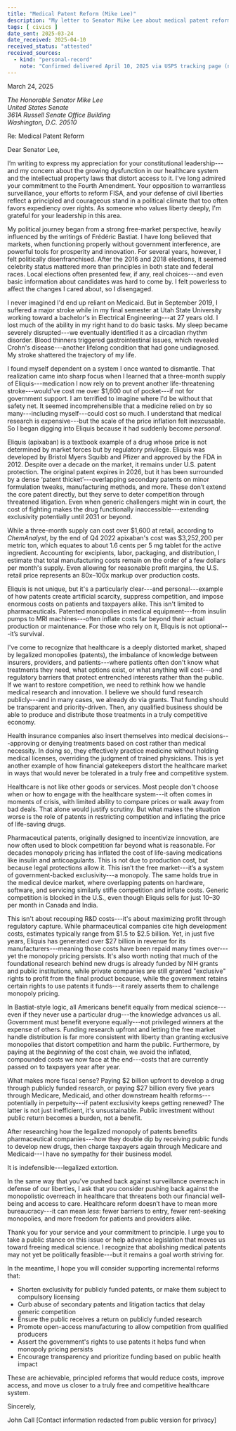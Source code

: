 ```yaml
---
title: "Medical Patent Reform (Mike Lee)"
description: "My letter to Senator Mike Lee about medical patent reform, written after a stroke forced me to confront how pharmaceutical monopolies inflate the cost of life-saving drugs like Eliquis."
tags: [ civics ]
date_sent: 2025-03-24
date_received: 2025-04-10
received_status: "attested"
received_sources:
  - kind: "personal-record"
    note: "Confirmed delivered April 10, 2025 via USPS tracking page (no copy preserved)."
---
```

March 24, 2025

<p><address>
The Honorable Senator Mike Lee<br/>
United States Senate<br/>
361A Russell Senate Office Building<br/>
Washington, D.C. 20510
</address><p>

Re: Medical Patent Reform

Dear Senator Lee,

I’m writing to express my appreciation for your constitutional leadership---and my concern about the growing dysfunction in our healthcare system and the intellectual property laws that distort access to it. I've long admired your commitment to the Fourth Amendment. Your opposition to warrantless surveillance, your efforts to reform FISA, and your defense of civil liberties reflect a principled and courageous stand in a political climate that too often favors expediency over rights. As someone who values liberty deeply, I'm grateful for your leadership in this area.

My political journey began from a strong free-market perspective, heavily influenced by the writings of Frédéric Bastiat. I have long believed that markets, when functioning properly without government interference, are powerful tools for prosperity and innovation. For several years, however, I felt politically disenfranchised. After the 2016 and 2018 elections, it seemed celebrity status mattered more than principles in both state and federal races. Local elections often presented few, if any, real choices---and even basic information about candidates was hard to come by. I felt powerless to affect the changes I cared about, so I disengaged.

I never imagined I'd end up reliant on Medicaid. But in September 2019, I suffered a major stroke while in my final semester at Utah State University working toward a bachelor's in Electrical Engineering---at 27 years old. I lost much of the ability in my right hand to do basic tasks. My sleep became severely disrupted---we eventually identified it as a circadian rhythm disorder. Blood thinners triggered gastrointestinal issues, which revealed Crohn's disease---another lifelong condition that had gone undiagnosed. My stroke shattered the trajectory of my life.

I found myself dependent on a system I once wanted to dismantle. That realization came into sharp focus when I learned that a three-month supply of Eliquis---medication I now rely on to prevent another life-threatening stroke---would've cost me over $1,600 out of pocket---if not for government support. I am terrified to imagine where I'd be without that safety net. It seemed incomprehensible that a medicine relied on by so many---including myself---could cost so much. I understand that medical research is expensive---but the scale of the price inflation felt inexcusable. So I began digging into Eliquis because it had suddenly become *personal*.

Eliquis (apixaban) is a textbook example of a drug whose price is not determined by market forces but by regulatory privilege. Eliquis was developed by Bristol Myers Squibb and Pfizer and approved by the FDA in 2012. Despite over a decade on the market, it remains under U.S. patent protection. The original patent expires in 2026, but it has been surrounded by a dense ‘patent thicket’---overlapping secondary patents on minor formulation tweaks, manufacturing methods, and more. These don’t extend the core patent directly, but they serve to deter competition through threatened litigation. Even when generic challengers might win in court, the cost of fighting makes the drug functionally inaccessible---extending exclusivity potentially until 2031 or beyond.

While a three-month supply can cost over $1,600 at retail, according to *ChemAnalyst*, by the end of Q4 2022 apixaban's cost was $3,252,200 per metric ton, which equates to about 1.6 cents per 5 mg tablet for the active ingredient. Accounting for excipients, labor, packaging, and distribution, I estimate that total manufacturing costs remain on the order of a few dollars per month's supply. Even allowing for reasonable profit margins, the U.S. retail price represents an 80x–100x markup over production costs.

Eliquis is not unique, but it's a particularly clear---and personal---example of how patents create artificial scarcity, suppress competition, and impose enormous costs on patients and taxpayers alike. This isn't limited to pharmaceuticals. Patented monopolies in medical equipment---from insulin pumps to MRI machines---often inflate costs far beyond their actual production or maintenance. For those who rely on it, Eliquis is not optional---it’s survival.

I've come to recognize that healthcare is a deeply distorted market, shaped by legalized monopolies (patents), the imbalance of knowledge between insurers, providers, and patients---where patients often don't know what treatments they need, what options exist, or what anything will cost---and regulatory barriers that protect entrenched interests rather than the public. If we want to restore competition, we need to rethink how we handle medical research and innovation. I believe we should fund research publicly---and in many cases, we already do via grants. That funding should be transparent and priority-driven. Then, any qualified business should be able to produce and distribute those treatments in a truly competitive economy.

Health insurance companies also insert themselves into medical decisions---approving or denying treatments based on cost rather than medical necessity. In doing so, they effectively practice medicine without holding medical licenses, overriding the judgment of trained physicians. This is yet another example of how financial gatekeepers distort the healthcare market in ways that would never be tolerated in a truly free and competitive system.

Healthcare is not like other goods or services. Most people don't choose when or how to engage with the healthcare system---it often comes in moments of crisis, with limited ability to compare prices or walk away from bad deals. That alone would justify scrutiny. But what makes the situation worse is the role of patents in restricting competition and inflating the price of life-saving drugs.

Pharmaceutical patents, originally designed to incentivize innovation, are now often used to block competition far beyond what is reasonable. For decades monopoly pricing has inflated the cost of life-saving medications like insulin and anticoagulants. This is not due to production cost, but because legal protections allow it. This isn’t the free market---it’s a system of government-backed exclusivity---a monopoly. The same holds true in the medical device market, where overlapping patents on hardware, software, and servicing similarly stifle competition and inflate costs. Generic competition is blocked in the U.S., even though Eliquis sells for just $10–$30 per month in Canada and India.

This isn't about recouping R&D costs---it's about maximizing profit through regulatory capture. While pharmaceutical companies cite high development costs, estimates typically range from $1.5 to $2.5 billion. Yet, in just five years, Eliquis has generated over $27 billion in revenue for its manufacturers---meaning those costs have been repaid many times over---yet the monopoly pricing persists. It's also worth noting that much of the foundational research behind new drugs is already funded by NIH grants and public institutions, while private companies are still granted "exclusive" rights to profit from the final product because, while the government retains certain rights to use patents it funds---it rarely asserts them to challenge monopoly pricing.

In Bastiat-style logic, all Americans benefit equally from medical science---even if they never use a particular drug---the knowledge advances us all. Government must benefit everyone equally---not privileged winners at the expense of others. Funding research upfront and letting the free market handle distribution is far more consistent with liberty than granting exclusive monopolies that distort competition and harm the public. Furthermore, by paying at the *beginning* of the cost chain, we avoid the inflated, compounded costs we now face at the end---costs that are currently passed on to taxpayers year after year.

What makes more fiscal sense? Paying $2 billion upfront to develop a drug through publicly funded research, or paying $27 billion every five years through Medicare, Medicaid, and other downstream health reforms---potentially in perpetuity---if patent exclusivity keeps getting renewed? The latter is not just inefficient, it's unsustainable. Public investment without public return becomes a burden, not a benefit.

After researching how the legalized monopoly of patents benefits pharmaceutical companies---how they double dip by receiving public funds to develop new drugs, then charge taxpayers again through Medicare and Medicaid---I have no sympathy for their business model.

It is indefensible---legalized extortion.

In the same way that you've pushed back against surveillance overreach in defense of our liberties, I ask that you consider pushing back against the monopolistic overreach in healthcare that threatens both our financial well-being and access to care. Healthcare reform doesn’t have to mean more bureaucracy---it can mean *less*: fewer barriers to entry, fewer rent-seeking monopolies, and more freedom for patients and providers alike.

Thank you for your service and your commitment to principle. I urge you to take a public stance on this issue or help advance legislation that moves us toward freeing medical science. I recognize that abolishing medical patents may not yet be politically feasible---but it remains a goal worth striving for.

In the meantime, I hope you will consider supporting incremental reforms that:

- Shorten exclusivity for publicly funded patents, or make them subject to compulsory licensing
- Curb abuse of secondary patents and litigation tactics that delay generic competition
- Ensure the public receives a return on publicly funded research
- Promote open-access manufacturing to allow competition from qualified producers
- Assert the government's rights to use patents it helps fund when monopoly pricing persists
- Encourage transparency and prioritize funding based on public health impact

These are achievable, principled reforms that would reduce costs, improve access, and move us closer to a truly free and competitive healthcare system.

Sincerely,

John Call
[Contact information redacted from public version for privacy]
